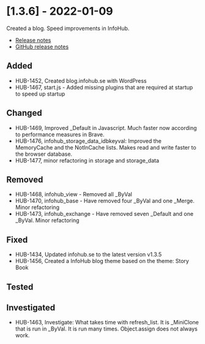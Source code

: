 # [1.3.6] - 2022-01-09

Created a blog. Speed improvements in InfoHub.

* [Release notes](main,release_v1_v1v3_v1v3v6)
* [GitHub release notes](https://github.com/peterlembke/infohub/releases/tag/v1.3.6)

## Added
* HUB-1452, Created blog.infohub.se with WordPress
* HUB-1467, start.js - Added missing plugins that are required at startup to speed up startup

## Changed
* HUB-1469, Improved _Default in Javascript. Much faster now according to performance measures in Brave.
* HUB-1476, infohub_storage_data_idbkeyval: Improved the MemoryCache and the NotInCache lists. Makes read and write faster to the browser database.
* HUB-1477, minor refactoring in storage and storage_data

## Removed
* HUB-1468, infohub_view - Removed all _ByVal
* HUB-1470, infohub_base - Have removed four _ByVal and one _Merge. Minor refactoring
* HUB-1473, infohub_exchange - Have removed seven _Default and one _ByVal. Minor refactoring
 
## Fixed
* HUB-1434, Updated infohub.se to the latest version v1.3.5
* HUB-1456, Created a InfoHub blog theme based on the theme: Story Book

## Tested

## Investigated
* HUB-1463, Investigate: What takes time with refresh_list. It is _MiniClone that is run in _ByVal. It is run many times. Object.assign does not always work.
